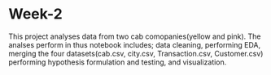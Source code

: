 # Week-2

This project analyses data from two cab comopanies(yellow and pink). The analses perform in thus notebook includes; data cleaning, performing EDA, merging the four datasets(cab.csv, city.csv, Transaction.csv, Customer.csv) performing hypothesis formulation and testing, and visualization. 
